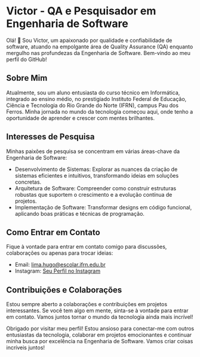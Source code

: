 # Victor - QA e Pesquisador em Engenharia de Software

Olá! 👋 Sou Victor, um apaixonado por qualidade e confiabilidade de software, atuando na empolgante área de Quality Assurance (QA) enquanto mergulho nas profundezas da Engenharia de Software. Bem-vindo ao meu perfil do GitHub!

## Sobre Mim

Atualmente, sou um aluno entusiasta do curso técnico em Informática, integrado ao ensino médio, no prestigiado Instituto Federal de Educação, Ciência e Tecnologia do Rio Grande do Norte (IFRN), campus Pau dos Ferros. Minha jornada no mundo da tecnologia começou aqui, onde tenho a oportunidade de aprender e crescer com mentes brilhantes.

## Interesses de Pesquisa

Minhas paixões de pesquisa se concentram em várias áreas-chave da Engenharia de Software:

- Desenvolvimento de Sistemas: Explorar as nuances da criação de sistemas eficientes e intuitivos, transformando ideias em soluções concretas.
- Arquitetura de Software: Compreender como construir estruturas robustas que suportem o crescimento e a evolução contínua de projetos.
- Implementação de Software: Transformar designs em código funcional, aplicando boas práticas e técnicas de programação.

## Como Entrar em Contato

Fique à vontade para entrar em contato comigo para discussões, colaborações ou apenas para trocar ideias:

- Email: lima.hugo@escolar.ifrn.edu.br
- Instagram: [Seu Perfil no Instagram]((https://www.instagram.com/victorh_ls/))

## Contribuições e Colaborações

Estou sempre aberto a colaborações e contribuições em projetos interessantes. Se você tem algo em mente, sinta-se à vontade para entrar em contato. Vamos juntos tornar o mundo da tecnologia ainda mais incrível!


Obrigado por visitar meu perfil! Estou ansioso para conectar-me com outros entusiastas da tecnologia, colaborar em projetos emocionantes e continuar minha busca por excelência na Engenharia de Software. Vamos criar coisas incríveis juntos!
